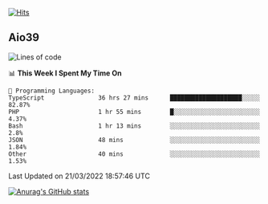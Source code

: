 [![Hits](https://hits.seeyoufarm.com/api/count/incr/badge.svg?url=https%3A%2F%2Fgithub.com%2Faio39&count_bg=%2339C5BB&title_bg=%23555555&icon=&icon_color=%23E7E7E7&title=hits&edge_flat=false)](https://hits.seeyoufarm.com)

## Aio39

<!--START_SECTION:waka-->
![Lines of code](https://img.shields.io/badge/From%20Hello%20World%20I%27ve%20Written-1%20Million%20lines%20of%20code-blue)

📊 **This Week I Spent My Time On** 

```text
💬 Programming Languages: 
TypeScript               36 hrs 27 mins      ████████████████████░░░░░   82.87% 
PHP                      1 hr 55 mins        █░░░░░░░░░░░░░░░░░░░░░░░░   4.37% 
Bash                     1 hr 13 mins        ░░░░░░░░░░░░░░░░░░░░░░░░░   2.8% 
JSON                     48 mins             ░░░░░░░░░░░░░░░░░░░░░░░░░   1.84% 
Other                    40 mins             ░░░░░░░░░░░░░░░░░░░░░░░░░   1.53%

```


 Last Updated on 21/03/2022 18:57:46 UTC
<!--END_SECTION:waka-->
[![Anurag's GitHub stats](https://github-readme-stats.vercel.app/api?username=aio39)](https://github.com/anuraghazra/github-readme-stats)

<!--
**aio39/aio39** is a ✨ _special_ ✨ repository because its `README.md` (this file) appears on your GitHub profile.

Here are some ideas to get you started:

- 🔭 I’m currently working on ...
- 🌱 I’m currently learning ...
- 👯 I’m looking to collaborate on ...
- 🤔 I’m looking for help with ...
- 💬 Ask me about ...
- 📫 How to reach me: ...
- 😄 Pronouns: ...
- ⚡ Fun fact: ...
-->
